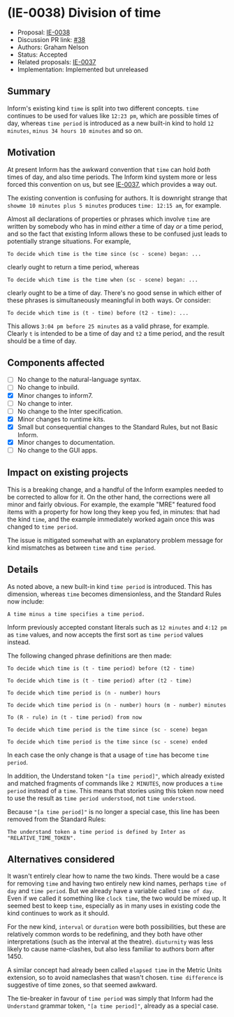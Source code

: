 # (IE-0038) Division of time

* Proposal: [IE-0038](0038-division-of-time.md)
* Discussion PR link: [#38](https://github.com/ganelson/inform-evolution/pull/38)
* Authors: Graham Nelson
* Status: Accepted
* Related proposals: [IE-0037](0037-relative-kinds.md)
* Implementation: Implemented but unreleased

## Summary

Inform's existing kind `time` is split into two different concepts. `time`
continues to be used for values like `12:23 pm`, which are possible times
of day, whereas `time period` is introduced as a new built-in kind to
hold `12 minutes`, `minus 34 hours 10 minutes` and so on.

## Motivation

At present Inform has the awkward convention that `time` can hold _both_
times of day, and also time periods. The Inform kind system more or less
forced this convention on us, but see [IE-0037](0037-relative-kinds.md),
which provides a way out.

The existing convention is confusing for authors. It is downright strange
that `showme 10 minutes plus 5 minutes` produces `time: 12:15 am`, for
example.

Almost all declarations of properties or phrases which involve `time`
are written by somebody who has in mind _either_ a time of day _or_ a time
period, and so the fact that existing Inform allows these to be confused
just leads to potentially strange situations. For example,

	To decide which time is the time since (sc - scene) began: ...

clearly ought to return a time period, whereas

	To decide which time is the time when (sc - scene) began: ...

clearly ought to be a time of day. There's no good sense in which either
of these phrases is simultaneously meaningful in both ways. Or consider:

	To decide which time is (t - time) before (t2 - time): ...

This allows `3:04 pm before 25 minutes` as a valid phrase, for example.
Clearly `t` is intended to be a time of day and `t2` a time period, and
the result should be a time of day.

## Components affected

- [ ] No change to the natural-language syntax.
- [ ] No change to inbuild.
- [x] Minor changes to inform7.
- [ ] No change to inter.
- [ ] No change to the Inter specification.
- [x] Minor changes to runtime kits.
- [x] Small but consequential changes to the Standard Rules, but not Basic Inform.
- [x] Minor changes to documentation.
- [ ] No change to the GUI apps.

## Impact on existing projects

This is a breaking change, and a handful of the Inform examples needed to be
corrected to allow for it. On the other hand, the corrections were all minor
and fairly obvious. For example, the example "MRE" featured food items with
a property for how long they keep you fed, in minutes: that had the kind
`time`, and the example immediately worked again once this was changed
to `time period`.

The issue is mitigated somewhat with an explanatory problem message for
kind mismatches as between `time` and `time period`.

## Details

As noted above, a new built-in kind `time period` is introduced. This has
dimension, whereas `time` becomes dimensionless, and the Standard Rules now
include:

	A time minus a time specifies a time period.

Inform previously accepted constant literals such as `12 minutes` and `4:12 pm`
as `time` values, and now accepts the first sort as `time period` values
instead.

The following changed phrase definitions are then made:

	To decide which time is (t - time period) before (t2 - time)

	To decide which time is (t - time period) after (t2 - time)

	To decide which time period is (n - number) hours

	To decide which time period is (n - number) hours (m - number) minutes

	To (R - rule) in (t - time period) from now

	To decide which time period is the time since (sc - scene) began

	To decide which time period is the time since (sc - scene) ended

In each case the only change is that a usage of `time` has become `time period`.

In addition, the Understand token `"[a time period]"`, which already existed
and matched fragments of commands like `2 MINUTES`, now produces a `time period`
instead of a `time`. This means that stories using this token now need to use
the result as `time period understood`, not `time understood`.

Because `"[a time period]"` is no longer a special case, this line has been
removed from the Standard Rules:

	The understand token a time period is defined by Inter as "RELATIVE_TIME_TOKEN".

## Alternatives considered

It wasn't entirely clear how to name the two kinds. There would be a case
for removing `time` and having two entirely new kind names, perhaps `time of day`
and `time period`. But we already have a variable called `time of day`.
Even if we called it something like `clock time`, the two would be mixed up.
It seemed best to keep `time`, especially as in many uses in existing code
the kind continues to work as it should.

For the new kind, `interval` or `duration` were both possibilities, but
these are relatively common words to be redefining, and they both have other
interpretations (such as the interval at the theatre). `diuturnity` was less
likely to cause name-clashes, but also less familiar to authors born after
1450.

A similar concept had already been called `elapsed time` in the Metric Units
extension, so to avoid nameclashes that wasn't chosen. `time difference` is
suggestive of time zones, so that seemed awkward.

The tie-breaker in favour of `time period` was simply that Inform had the
`Understand` grammar token, `"[a time period]"`, already as a special case.

